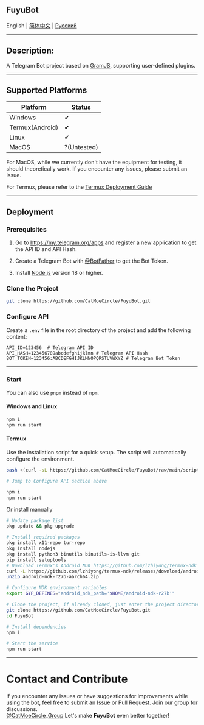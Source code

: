 **FuyuBot**
---

English | [简体中文](./docs/README_zh-CN.md) | [Русский](./docs/README_ru.md)

---

## Description:

A Telegram Bot project based on [GramJS](https://github.com/gram-js/gramjs), supporting user-defined plugins.
***
## Supported Platforms

| Platform | Status |
|----------|--------|
| Windows  | ✔      |
| Termux(Android)   | ✔      |
| Linux    | ✔      |
| MacOS    | ?(Untested) |

For MacOS, while we currently don't have the equipment for testing, it should theoretically work. If you encounter any issues, please submit an Issue.

For Termux, please refer to the [Termux Deployment Guide](#termux)

---

## Deployment

### Prerequisites

1. Go to https://my.telegram.org/apps and register a new application to get the API ID and API Hash.

2. Create a Telegram Bot with [@BotFather](https://t.me/BotFather) to get the Bot Token.

3. Install [Node.js](https://nodejs.org/) version 18 or higher.

### Clone the Project

```bash
git clone https://github.com/CatMoeCircle/FuyuBot.git
```

### Configure API

Create a `.env` file in the root directory of the project and add the following content:

```dotenv
API_ID=123456  # Telegram API ID
API_HASH=123456789abcdefghijklmn # Telegram API Hash
BOT_TOKEN=123456:ABCDEFGHIJKLMNOPQRSTUVWXYZ # Telegram Bot Token
```

---

### Start

You can also use `pnpm` instead of `npm`.

#### **Windows and Linux**
   ```bash
   npm i
   npm run start
   ```

#### **Termux**
Use the installation script for a quick setup. The script will automatically configure the environment.
```bash
bash <(curl -sL https://github.com/CatMoeCircle/FuyuBot/raw/main/scripts/termux.sh)

# Jump to Configure API section above

npm i
npm run start
```
Or install manually
```bash
# Update package list
pkg update && pkg upgrade

# Install required packages
pkg install x11-repo tur-repo
pkg install nodejs 
pkg install python3 binutils binutils-is-llvm git
pip install setuptools
# Download Termux's Android NDK https://github.com/lzhiyong/termux-ndk
curl -L https://github.com/lzhiyong/termux-ndk/releases/download/android-ndk/android-ndk-r27b-aarch64.zip --output android-ndk-r27b-aarch64.zip
unzip android-ndk-r27b-aarch64.zip

# Configure NDK environment variables
export GYP_DEFINES="android_ndk_path='$HOME/android-ndk-r27b'"

# Clone the project, if already cloned, just enter the project directory
git clone https://github.com/CatMoeCircle/FuyuBot.git
cd FuyuBot

# Install dependencies
npm i

# Start the service
npm run start
```
---

# Contact and Contribute

If you encounter any issues or have suggestions for improvements while using the bot, feel free to submit an Issue or Pull Request. Join our group for discussions.  
[@CatMoeCircle_Group](https://t.me/CatMoeCircle_Group)
Let's make **FuyuBot** even better together!
